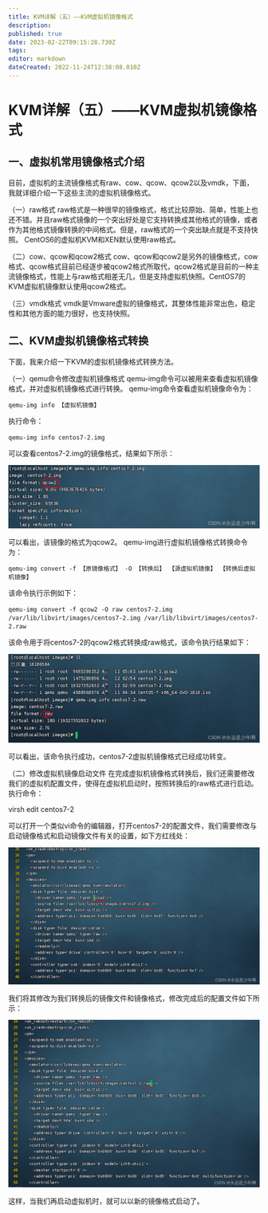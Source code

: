 ```yaml
---
title: KVM详解（五）——KVM虚拟机镜像格式
description: 
published: true
date: 2023-02-22T09:15:28.730Z
tags: 
editor: markdown
dateCreated: 2022-11-24T12:38:08.010Z
---
```


# KVM详解（五）——KVM虚拟机镜像格式
## 一、虚拟机常用镜像格式介绍
目前，虚拟机的主流镜像格式有raw、cow、qcow、qcow2以及vmdk，下面，我就详细介绍一下这些主流的虚拟机镜像格式。

（一）raw格式
raw格式是一种很早的镜像格式，格式比较原始、简单，性能上也还不错。并且raw格式镜像的一个突出好处是它支持转换成其他格式的镜像，或者作为其他格式镜像转换的中间格式。但是，raw格式的一个突出缺点就是不支持快照。 CentOS6的虚拟机KVM和XEN默认使用raw格式。

（二）cow、qcow和qcow2格式
cow、qcow和qcow2是另外的镜像格式，cow格式、qcow格式目前已经逐步被qcow2格式所取代，qcow2格式是目前的一种主流镜像格式，性能上与raw格式相差无几，但是支持虚拟机快照。CentOS7的KVM虚拟机镜像默认使用qcow2格式。

（三）vmdk格式
vmdk是Vmware虚拟的镜像格式，其整体性能非常出色，稳定性和其他方面的能力很好，也支持快照。

## 二、KVM虚拟机镜像格式转换
下面，我来介绍一下KVM的虚拟机镜像格式转换方法。

（一）qemu命令修改虚拟机镜像格式
qemu-img命令可以被用来查看虚拟机镜像格式，并对虚拟机镜像格式进行转换。
qemu-img命令查看虚拟机镜像命令为：

`qemu-img info 【虚拟机镜像】`

执行命令：

`qemu-img info centos7-2.img`

可以查看centos7-2.img的镜像格式，结果如下所示：

![2022-11-24_53702.png](/2022-11-24_53702.png)

可以看出，该镜像的格式为qcow2。
qemu-img进行虚拟机镜像格式转换命令为：

`qemu-img convert -f 【原镜像格式】 -O 【转换后】 【源虚拟机镜像】 【转换后虚拟机镜像】`

该命令执行示例如下：

`qemu-img convert -f qcow2 -O raw centos7-2.img /var/lib/libvirt/images/centos7-2.img /var/lib/libvirt/images/centos7-2.raw`

该命令用于将centos7-2的qcow2格式转换成raw格式，该命令执行结果如下：

![2022-11-24_74675.png](/2022-11-24_74675.png)

可以看出，该命令执行成功，centos7-2虚拟机镜像格式已经成功转变。

（二）修改虚拟机镜像启动文件
在完成虚拟机镜像格式转换后，我们还需要修改我们的虚拟机配置文件，使得在虚拟机启动时，按照转换后的raw格式进行启动。
执行命令：

virsh edit centos7-2

可以打开一个类似vi命令的编辑器，打开centos7-2的配置文件，我们需要修改与启动镜像格式和启动镜像文件有关的设置，如下方红线处：

![2022-11-24_53089.png](/2022-11-24_53089.png)

我们将其修改为我们转换后的镜像文件和镜像格式，修改完成后的配置文件如下所示：

![2022-11-24_85226.png](/2022-11-24_85226.png)

这样，当我们再启动虚拟机时，就可以以新的镜像格式启动了。







